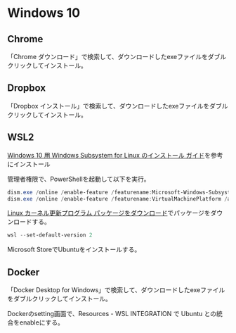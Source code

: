 # Windows 10

## Chrome

「Chrome ダウンロード」で検索して、ダウンロードしたexeファイルをダブルクリックしてインストール。

## Dropbox

「Dropbox インストール」で検索して、ダウンロードしたexeファイルをダブルクリックしてインストール。

## WSL2

[Windows 10 用 Windows Subsystem for Linux のインストール ガイド](https://docs.microsoft.com/ja-jp/windows/wsl/install-win10)を参考にインストール

管理者権限で、PowerShellを起動して以下を実行。

```powershell
dism.exe /online /enable-feature /featurename:Microsoft-Windows-Subsystem-Linux /all /norestart
dism.exe /online /enable-feature /featurename:VirtualMachinePlatform /all /norestart
```

[Linux カーネル更新プログラム パッケージをダウンロード](https://docs.microsoft.com/ja-jp/windows/wsl/install-win10#step-4---download-the-linux-kernel-update-package)でパッケージをダウンロードする。

```powershell
wsl --set-default-version 2
```

Microsoft StoreでUbuntuをインストールする。


## Docker

「Docker Desktop for Windows」で検索して、ダウンロードしたexeファイルをダブルクリックしてインストール。

Dockerのsetting画面で、Resources - WSL INTEGRATION で Ubuntu との統合をenableにする。
